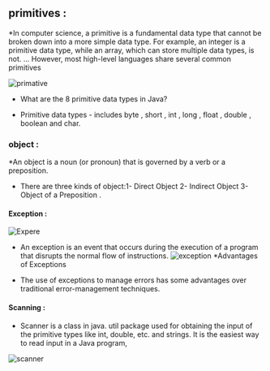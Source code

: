 ## primitives :
*In computer science, a primitive is a fundamental data type that cannot be broken down into a more simple data type. For example, an integer is a primitive data type, while an array, which can store multiple data types, is not. ... However, most high-level languages share several common primitives

 ![primative](https://data-flair.training/blogs/wp-content/uploads/sites/2/2018/01/Primitive-Data-Types-DF.jpg)
* What are the 8 primitive data types in Java?
- Primitive data types - includes byte , short , int , long , float , double , boolean and char.
### object :
 *An object is a noun (or pronoun) that is governed by a verb or a preposition.
  * There are three kinds of object:1- Direct Object  2- Indirect Object 3-  Object of a Preposition .

#### Exception :
 ![Expere](https://i.ytimg.com/vi/ohpCMpderow/maxresdefault.jpg)

* An exception is an event that occurs during the execution of a program that disrupts the normal flow of instructions.
 ![exception](https://images2.arabicprogrammer.com/439/11/1154e04da8d441549dda8ef3a3382f57.JPEG)
*Advantages of Exceptions
 - The use of exceptions to manage errors has some advantages over traditional error-management techniques.

#### Scanning :
- Scanner is a class in java. util package used for obtaining the input of the primitive types like int, double, etc. and strings. It is the easiest way to read input in a Java program,

![scanner](https://www.sitesbay.com/java/images/scanner-class-in-java.png)
